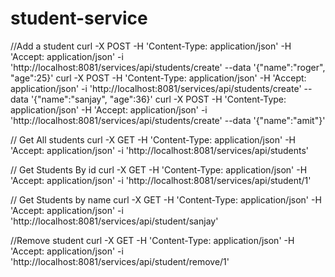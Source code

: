 # student-service

//Add a student
curl -X POST -H 'Content-Type: application/json' -H 'Accept: application/json' -i 'http://localhost:8081/services/api/students/create' --data '{"name":"roger", "age":25}'
curl -X POST -H 'Content-Type: application/json' -H 'Accept: application/json' -i 'http://localhost:8081/services/api/students/create' --data '{"name":"sanjay", "age":36}'
curl -X POST -H 'Content-Type: application/json' -H 'Accept: application/json' -i 'http://localhost:8081/services/api/students/create' --data '{"name":"amit"}'

// Get All students
curl -X GET -H 'Content-Type: application/json' -H 'Accept: application/json' -i 'http://localhost:8081/services/api/students'

// Get Students By id
curl -X GET -H 'Content-Type: application/json' -H 'Accept: application/json' -i 'http://localhost:8081/services/api/student/1'

// Get Students by name
curl -X GET -H 'Content-Type: application/json' -H 'Accept: application/json' -i 'http://localhost:8081/services/api/student/sanjay'


//Remove student
curl -X GET -H 'Content-Type: application/json' -H 'Accept: application/json' -i 'http://localhost:8081/services/api/student/remove/1'

